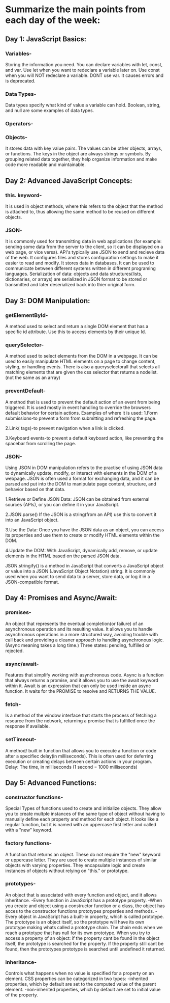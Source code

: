 # Summarize the main points from each day of the week:

## Day 1: JavaScript Basics:

### Variables-
Storing the information you need. 
You can declare variables with let, const, and var. Use let when you want to redeclare a variable later on. Use const when you will NOT redeclare a variable. DONT use var. It causes errors and is deprecated. 

### Data Types- 
Data types specify what kind of value a variable can hold. Boolean, string, and null are some examples of data types. 

### Operators-

### Objects-
It stores data with key value pairs. The values can be other objects, arrays, or functions. The keys in the object are always strings or symbols. By grouping related data together, they help organize information and make code more readable and maintainable.

## Day 2: Advanced JavaScript Concepts:

### this. keyword-
 It is used in object methods, where this refers to the object that the method is attached to, thus allowing the same method to be reused on different objects.

### JSON-
 It is commonly used for transmitting data in web applications (for example: sending some data from the server to the client, so it can be displayed on a web page, or vice versa).  API's typically use JSON to send and recieve data of the web. It configures files and stores configuration settings to make it easier to read and modify. It stores data in databases. It can be used to communicate between different systems written in different programing languages. Serialization of data: objects and data structures(lists, dictionaries, or arrays) are serialized in JSON format to be stored or transmitted and later deserialized back into thier original form. 

## Day 3: DOM Manipulation:

### getElementById-
A method used to select and return a single DOM element that has a specific id attribute. Use this to access elements by their unique Id. 

### querySelector-
A method used to select elements from the DOM in a webpage. It can be used to easily manipulate HTML elements on a page to change content, styling, or handling events. There is also a queryselectorall that selects all matching elements that are given the css selector that returns a nodelist.(not the same as an array) 

### preventDefault-
A method that is used to prevent the default action of an event from being triggered. It is used mostly in event handling to override the browsers default behavior for certain actions. Examples of where it is used: 
1.Form submissions-to prevent a form from submitting and refreshing the page.

2.Link(<a> tags)-to prevent navigation when a link is clicked. 

3.Keyboard events-to prevent a default keyboard action, like preventing the spacebar from scrolling the page. 

### JSON-
Using JSON in DOM manipulation refers to the practise of using JSON data to dynamically update, modify, or interact with elements in the DOM of a webpage. JSON is often used a format for exchanging data, and it can be parsed and put into the DOM  to manipulate page content, structure, and behavior based on that data. 

1.Retrieve or Define JSON Data: JSON can be obtained from external sources (APIs), or you can define it in your JavaScript.

2.JSON.parse() 
If the JSON is a string(from an API) use this to convert it into an JavaScript object.

3.Use the Data: Once you have the JSON data as an object, you can access its properties and use them to create or modify HTML elements within the DOM.

4.Update the DOM: With JavaScript, dynamically add, remove, or update elements in the HTML based on the parsed JSON data.


JSON.stringify() is a method in JavaScript that converts a JavaScript object or value into a JSON (JavaScript Object Notation) string. It is commonly used when you want to send data to a server, store data, or log it in a JSON-compatible format.

## Day 4: Promises and Async/Await:

### promises-
An object that represents the eventual completion(or failure) of an asynchronous operation and its resulting value. It allows you to handle asynchronous operations in a more structured way, avoiding trouble with call back and providing a cleaner approach to handling asynchronous logic. (Async meaning takes a long time.)
Three states: pending, fulfilled or rejected. 

### async/await-
Features that simplify working with asynchronous code. 
Async is a function that always returns a promise, and it allows you to use the await keyword within it. 
Await is an expression that can only be used inside an async function.  It waits for the PROMISE to resolve and RETURNS THE VALUE.

### fetch-
Is a method of the window interface that starts the process of fetching a resource from the network, returning a promise that is fulfilled once the response if available. 

### setTimeout-
A method/ built in function that allows you to execute a function or code after a specifiec delay(in milliseconds). This is often used for deferring execution or creating delays between certain actions in your program. 
Delay: The time, in milliseconds (1 second = 1000 milliseconds)

## Day 5: Advanced Functions:

### constructor functions-
Special Types of functions used to create and initialize objects. They allow you to create multple instances of the same type of object without having to manually define each property and method for each object. It looks like a regular function, but it is named with an uppercase first letter and called with a "new" keyword. 

### factory functions-
A function that returns an object. These do not require the "new" keyword or uppercase letter. They are used to create multiple instances of similar objects  with varying properties. They encapsulate logic and create instances of objects without relying on "this." or prototype. 

### prototypes-
An object that is associated with every function and object, and it allows inheritance. 
-Every function in JavaScript has a prototype property. 
-When you create and object using a constructor function or a class, the object has acces to the constructor functions prototypes properties and methods. 
-Every object in JavaScript has a built-in property, which is called prototype. The prototype is an object itself, so the prototype will have its own prototype making whats called a prototype chain. The chain ends when we reach a prototype that has null for its own prototype. When you try to access a property of an object: if the property cant be found in the object itself, the prototype is searched for the property. If the property still cant be found, then the prototypes prototype is searched until undefined it returned. 

### inheritance-
Controls what happens when no value is specified for a property on an element.
CSS properties can be categorized in two types:
-inherited properties, which by default are set to the computed value of the parent element. 
-non-inherited properties, which by default are set to initial value of the property. 


